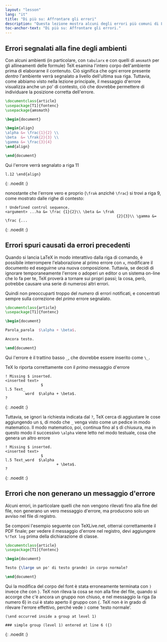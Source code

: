 ```yaml
---
layout: "lesson"
lang: "it"
title: "Di più su: Affrontare gli errori"
description: "Questa lezione mostra alcuni degli errori più comuni di LaTeX, spiega gli errori concatenati e gli errori silenziosi."
toc-anchor-text: "Di più su: Affrontare gli errori."
---
```


## Errori segnalati alla fine degli ambienti

Con alcuni ambienti (in particolare, con 
`tabularx` e con quelli di `amsmath` per 
gli allineamenti delle formule) TeX
esamina l'intero corpo dell'ambiente 
prima di elaborarne il contenuto. 
Ciò significa che ogni errore presente 
_dentro_ l'ambiente verrà segnalato a 
livello dell'ultima sua riga.
Tuttavia, come abbiamo visto nella 
lezione principale, il messaggio d'errore
visualizza anche un po' di contesto,
ciò che dovrebbe permettere di individuare
la posizione corretta dell'errore.

```latex
\documentclass{article}
\usepackage[T1]{fontenc}
\usepackage{amsmath}

\begin{document}

\begin{align}
\alpha &= \frac{1}{2} \\
\beta  &= \frak{2}{3} \\
\gamma &= \frac{3}{4} 
\end{align}

\end{document}
```

Qui l'errore verrà segnalato a riga 11

```
l.12 \end{align}
```
{: .noedit :}

nonostante che l'errore vero e proprio 
(`\frak` anziché `\frac`)
si trovi a riga 9, come mostrato dalle 
righe di contesto:


```
! Undefined control sequence.
<argument> ...ha &= \frac {1}{2}\\ \beta &= \frak 
                                                  {2}{3}\\ \gamma &= \frac {...
```
{: .noedit :}


## Errori spuri causati da errori precedenti

Quando si lancia LaTeX in modo interattivo 
dalla riga di comando, è possibile interrompere 
l'elaborazione al primo errore con `x`, modificare 
il documento ed eseguirne una nuova composizione. 
Tuttavia, se decidi di ignorare temporaneamente 
l'errore o adoperi un editor o un sistema on-line 
che lo fa per te, TeX proverà a tornare
sui propri passi; la cosa, però, potrebbe causare 
una serie di numerosi altri errori.

Quindi non preoccuparti troppo del _numero_ di 
errori notificati, e concentrati sempre sulla 
correzione del _primo_ errore segnalato.

```latex
\documentclass{article}
\usepackage[T1]{fontenc}

\begin{document}

Parola_parola  $\alpha + \beta$.

Ancora testo.

\end{document}
```

Qui l'errore è il trattino basso `_`, 
che dovrebbe essere inserito come `\_`.

TeX lo riporta correttamente con il _primo_ 
messaggio d'errore

```
! Missing $ inserted.
<inserted text> 
                $
l.5 Text_
         word  $\alpha + \beta$.
?
```
{: .noedit :}

Tuttavia, se ignori la richiesta indicata dal `?`, 
TeX cerca di aggiustare le cose aggiungendo un `$`, 
di modo che `_` venga visto come un pedice 
in modo matematico. 
Il modo matematico, poi, continua fino al `$` 
di chiusura, ma in questo modo il successivo 
`\alpha` viene letto nel modo testuale,
cosa che genera un altro errore

```
! Missing $ inserted.
<inserted text> 
                $
l.5 Text_word  $\alpha
                       + \beta$.
? 
```
{: .noedit :}


## Errori che non generano un messaggio d'errore

Alcuni errori, in particolare quelli che non 
vengono rilevati fino alla fine del file, non 
generano un vero messaggio d'errore,
ma producono solo un avviso nel file di registro.

Se componi l'esempio seguente con 
TeXLive.net, otterrai correttamente il PDF
finale; per vedere il messaggio
d'errore nel registro, devi aggiungere
`%!TeX log` prima della dichiarazione di classe.

```latex
\documentclass{article}
\usepackage[T1]{fontenc}

\begin{document}

Testo {\large un po' di testo grande) in corpo normale?

\end{document}
```

Qui la modifica del corpo del font è stata 
erroneamente terminata con `)` invece che con `}`. 
TeX non rileva la cosa se non alla fine del file, 
quando si accorge che c'è ancora un gruppo non chiuso,
e nel messaggio la riga (la numero 6) in cui è 
stato aperto il gruppo con `{`. 
TeX non è in grado di rilevare l'errore effettivo, 
perché vede `)` come ‘testo normale’.

```
(\end occurred inside a group at level 1)

### simple group (level 1) entered at line 6 ({)
```
{: .noedit :}


<script>
  window.addEventListener('load', function(){
  rlselectline('pre0',9);
  rlselectline('pre3',4);
  rlselectline('pre6',5);
  }, false);
</script>
